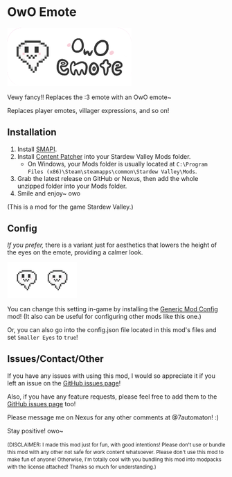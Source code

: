 # OwO Emote

<img src="img/owo-emote-banner.gif" width="57%">

Vewy fancy!! Replaces the :3 emote with an OwO emote~

Replaces player emotes, villager expressions, and so on!

## Installation

1. Install [SMAPI](https://smapi.io/).
2. Install [Content Patcher](https://www.nexusmods.com/stardewvalley/mods/1915) into your Stardew Valley Mods folder.
    - On Windows, your Mods folder is usually located at `C:\Program Files (x86)\Steam\steamapps\common\Stardew Valley\Mods`.
3. Grab the latest release on GitHub or Nexus, then add the whole unzipped folder into your Mods folder.
4. Smile and enjoy~ owo

(This is a mod for the game Stardew Valley.)

## Config

*If you prefer,* there is a variant just for aesthetics that lowers the height of the eyes on the emote, providing a calmer look.

<img src="img/tall-vs-small.png" width="32%">

You can change this setting in-game by installing the [Generic Mod Config](https://www.nexusmods.com/stardewvalley/mods/5098) mod! (It also can be useful for configuring other mods like this one.)

Or, you can also go into the config.json file located in this mod's files and set `Smaller Eyes` to `true`!

## Issues/Contact/Other

If you have any issues with using this mod, I would so appreciate it if you left an issue on the [GitHub issues page](https://github.com/7automaton/OwOEmote/issues)!

Also, if you have any feature requests, please feel free to add them to the [GitHub issues page](https://github.com/7automaton/OwOEmote/issues) too!

Please message me on Nexus for any other comments at @7automaton! :)

Stay positive! owo~

<small>(DISCLAIMER: I made this mod just for fun, with good intentions! Please don't use or bundle this mod with any other not safe for work content whatsoever. Please don't use this mod to make fun of anyone! Otherwise, I'm totally cool with you bundling this mod into modpacks with the license attached! Thanks so much for understanding.)</small>
